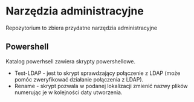 # Narzędzia administracyjne
Repozytorium to zbiera przydatne narzędzia administracyjne
## Powershell
Katalog powerhsell zawiera skrypty powershellowe.
* Test-LDAP - jest to skrypt sprawdzający połączenie z LDAP (może pomóc zweryfikować działanie połączenia z LDAP).
* Rename - skrypt pozwala w podanej lokalizacji zmienić nazwy plików numerując je w kolejności daty utworzenia. 